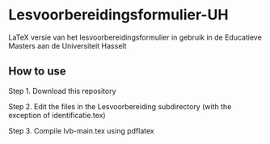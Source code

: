 # Lesvoorbereidingsformulier-UH
LaTeX versie van het lesvoorbereidingsformulier in gebruik in de Educatieve Masters aan de Universiteit Hasselt

## How to use
Step 1. Download this repository

Step 2. Edit the files in the Lesvoorbereiding subdirectory (with the exception of identificatie.tex)

Step 3. Compile lvb-main.tex using pdflatex

